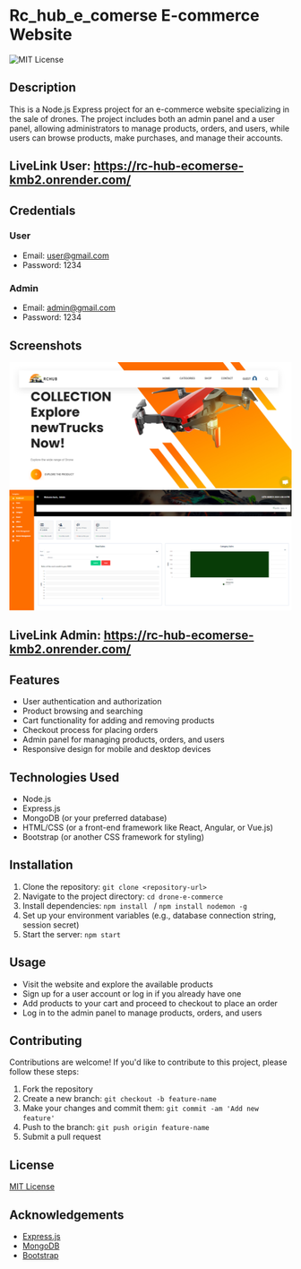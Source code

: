 # Rc_hub_e_comerse E-commerce Website
![MIT License](https://cdn.dribbble.com/users/6985884/screenshots/15911971/media/da60da78e4b3380604c3e4077025c818.gif)
## Description
This is a Node.js Express project for an e-commerce website specializing in the sale of drones. The project includes both an admin panel and a user panel, allowing administrators to manage products, orders, and users, while users can browse products, make purchases, and manage their accounts.


## LiveLink User: https://rc-hub-ecomerse-kmb2.onrender.com/



## Credentials
### User
- Email: user@gmail.com
- Password: 1234

### Admin
- Email: admin@gmail.com
- Password: 1234

## Screenshots
![MIT License](1.png)
![MIT License](2.png)


## LiveLink Admin: https://rc-hub-ecomerse-kmb2.onrender.com/

## Features
- User authentication and authorization
- Product browsing and searching
- Cart functionality for adding and removing products
- Checkout process for placing orders
- Admin panel for managing products, orders, and users
- Responsive design for mobile and desktop devices

## Technologies Used
- Node.js
- Express.js
- MongoDB (or your preferred database)
- HTML/CSS (or a front-end framework like React, Angular, or Vue.js)
- Bootstrap (or another CSS framework for styling)

## Installation
1. Clone the repository: `git clone <repository-url>`
2. Navigate to the project directory: `cd drone-e-commerce`
3. Install dependencies: `npm install ` / `npm install nodemon -g`
4. Set up your environment variables (e.g., database connection string, session secret)
5. Start the server: `npm start`

## Usage
- Visit the website and explore the available products
- Sign up for a user account or log in if you already have one
- Add products to your cart and proceed to checkout to place an order
- Log in to the admin panel to manage products, orders, and users

## Contributing
Contributions are welcome! If you'd like to contribute to this project, please follow these steps:
1. Fork the repository
2. Create a new branch: `git checkout -b feature-name`
3. Make your changes and commit them: `git commit -am 'Add new feature'`
4. Push to the branch: `git push origin feature-name`
5. Submit a pull request

## License
[MIT License](LICENSE)

## Acknowledgements
- [Express.js](https://expressjs.com/)
- [MongoDB](https://www.mongodb.com/)
- [Bootstrap](https://getbootstrap.com/)

